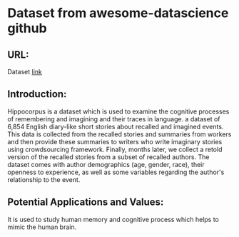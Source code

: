 # Dataset from awesome-datascience github
## URL: 
Dataset [link](https://msropendata.com/datasets/0a83fb6f-a759-4a17-aaa2-fbac84577318)
## Introduction:
Hippocorpus is a dataset which is used to examine the cognitive processes of remembering and imagining and their traces in language. a dataset of 6,854 English diary-like short stories about recalled and imagined events. This data is collected from the recalled stories and summaries from workers and then provide these summaries to writers who write imaginary stories using crowdsourcing framework. Finally, months later, we collect a retold version of the recalled stories from a subset of recalled authors. The dataset comes with author demographics (age, gender, race), their openness to experience, as well as some variables regarding the author's relationship to the event.
## Potential Applications and Values:
It is used to study human memory and cognitive process which helps to mimic the human brain.
